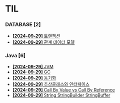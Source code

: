 # TIL
 
### DATABASE [2]
- [**[2024-09-29]**  트랜잭션](https://github.com/A-lass/TIL/blob/main/DATABASE/트랜잭션.md)
- [**[2024-09-29]**  관계 데이터 모델](https://github.com/A-lass/TIL/blob/main/DATABASE/관계_데이터_모델.md)
### Java [6]
- [**[2024-09-29]**  JVM](https://github.com/A-lass/TIL/blob/main/Java/JVM.md)
- [**[2024-09-29]**  GC](https://github.com/A-lass/TIL/blob/main/Java/GC.md)
- [**[2024-09-29]**  동기화](https://github.com/A-lass/TIL/blob/main/Java/동기화.md)
- [**[2024-09-29]**  추상클래스와 인터페이스](https://github.com/A-lass/TIL/blob/main/Java/추상클래스와_인터페이스.md)
- [**[2024-09-29]**  Call By Value vs Call By Reference](https://github.com/A-lass/TIL/blob/main/Java/Call_By_Value_vs_Call_By_Reference.md)
- [**[2024-09-29]**  String StringBuilder StringBuffer](https://github.com/A-lass/TIL/blob/main/Java/String_StringBuilder_StringBuffer.md)
